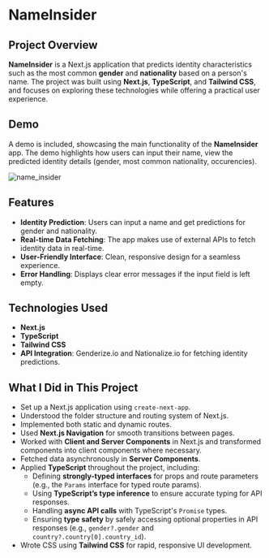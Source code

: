 # NameInsider

## Project Overview

**NameInsider** is a Next.js application that predicts identity characteristics such as the most common **gender** and **nationality** based on a person's name. The project was built using **Next.js**, **TypeScript**, and **Tailwind CSS**, and focuses on exploring these technologies while offering a practical user experience.

## Demo

A demo is included, showcasing the main functionality of the **NameInsider** app. The demo highlights how users can input their name, view the predicted identity details (gender, most common nationality, occurencies).

![name_insider](https://github.com/user-attachments/assets/94e09e34-a1fa-4280-9ab9-45f73f1c2bf1)

## Features

- **Identity Prediction**: Users can input a name and get predictions for gender and nationality.
- **Real-time Data Fetching**: The app makes use of external APIs to fetch identity data in real-time.
- **User-Friendly Interface**: Clean, responsive design for a seamless experience.
- **Error Handling**: Displays clear error messages if the input field is left empty.

## Technologies Used

- **Next.js**
- **TypeScript**
- **Tailwind CSS**
- **API Integration**: Genderize.io and Nationalize.io for fetching identity predictions.

## What I Did in This Project

- Set up a Next.js application using `create-next-app`.
- Understood the folder structure and routing system of Next.js.
- Implemented both static and dynamic routes.
- Used **Next.js Navigation** for smooth transitions between pages.
- Worked with **Client and Server Components** in Next.js and transformed components into client components where necessary.
- Fetched data asynchronously in **Server Components**.
- Applied **TypeScript** throughout the project, including:
  - Defining **strongly-typed interfaces** for props and route parameters (e.g., the `Params` interface for typed route params).
  - Using **TypeScript’s type inference** to ensure accurate typing for API responses.
  - Handling **async API calls** with TypeScript's `Promise` types.
  - Ensuring **type safety** by safely accessing optional properties in API responses (e.g., `gender?.gender` and `country?.country[0].country_id`).
- Wrote CSS using **Tailwind CSS** for rapid, responsive UI development.
